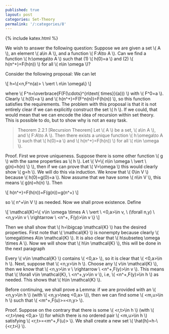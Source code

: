 ```yaml
---
published: true
layout: post
categories: Set-Theory
permalink: '/:categories/8'
---
```

{% include katex.html %}

We wish to answer the following question: Suppose we are given a set \\( A \\), an element \\( a\in A \\), and a function \\( F:A\to A \\). Can we find a function \\( h:\omega\to A \\) such that (1) \\( h(0)=a \\) and (2) \\( h(n^+)=F(h(n)) \\) for all \\( n\in \omega \\)? 

Consider the following proposal: We can let

\\[ h=\\{<n,F^n(a)> \ \vert \ n\in \omega\\} \\]

where \\( F^n=\overbrace{F(F(\cdots}^{n\text{ times}}(a))) \\) with \\( F^0=a \\). Clearly \\( h(0)=a \\) and \\( h(n^+)=F(F^n(n))=F(h(n)) \\), so this function satisfies the requirements. The problem with this proposal is that it is not entirely clear if we can explicitly construct the set \\( h \\). If we could, that would mean that we can encode the idea of recursion within set theory. This is possible to do, but to show why is not an easy task.

> Theorem 2.2.1 [Recursion Theorem] Let \\( A \\) be a set, \\( a\in A \\), and \\( F:A\to A \\). Then there exists a unique function \\( h:\omega\to A \\) such that \\( h(0)=a \\) and \\( h(n^+)=F(h(n)) \\) for all \\( n\in \omega \\).

Proof. First we prove uniqueness. Suppose there is some other function \\( g \\) with the same properties as \\( h \\). Let \\( V=\\{ n\in \omega \ \vert \ g(n)=h(n) \\} \\), then if we can prove that \\( V=\omega \\) this would clearly show \\( g=h \\). We will do this via induction. We know that \\( 0\in V \\) because \\( h(0)=g(0)=a \\). Now assume that we have some \\( n\in V \\), this means \\( g(n)=h(n) \\). Then 

\\[ h(n^+)=F(h(n))=F(g(n))=g(n^+) \\]

so \\( n^+\in V \\) as needed. Now we shall prove existence. Define

\\[ \mathcal{K}=\\{ v\in \omega \times A \ \vert \ <0,a>\in v, \ (\forall n,y) \ <n,y>\in v \ \rightarrow \ <n^+, F(y)>\in v \\} \\]

Then we shall show that \\( h=\bigcap \mathcal{K} \\) has the desired properties. First note that \\( \mathcal{K} \\) is nonempty because clearly \\( \omega\times A\in \mathcal{K} \\). It is also clear that \\( h\subseteq \omega \times A \\). Now we will show that \\( h\in \mathcal{K} \\), this will be done in the next paragraph

Every \\( v\in \mathcal{K} \\) contains \\( <0,a> \\), so it is clear that \\( <0,a>\in h \\). Next, suppose that \\( <n,y>\in h \\). Choose any \\( v\in \mathcal{K} \\), then we know that \\( <n,y>\in v \ \rightarrow \ <n^+,F(y)>\in v \\). This means that \\( \forall v\in \mathcal{K}, \ <n^+,y>\in v \\), i.e, \\( <n^+,F(y)>\in h \\) as needed. This shows that \\( h\in \mathcal{K} \\).

Before continuing, we shall prove a Lemma: if we are provided with an \\( <n,y>\in h \\) (with \\( <n,y>\neq <0,a> \\)), then we can find some \\( <m,u>\in h \\) such that \\( <m^+,F(u)>=<n,y> \\).

Proof. Suppose on the contrary that there is some \\( <r,t>\in h \\) (with \\( <r,t>\neq <0,a> \\)) for which there is no ordered pair \\( <m,u>\in h \\) satisfying \\( <r,t>=<m^+,F(u)> \\). We shall create a new set \\( \hat{h}=h-\\{<r,t>\\} \\).